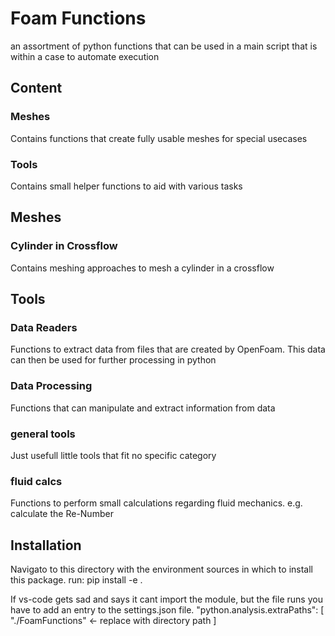 # Foam Functions
an assortment of python functions that can be used in a main script that is within a case to automate execution

## Content
### Meshes
Contains functions that create fully usable meshes for special usecases

### Tools
Contains small helper functions to aid with various tasks




## Meshes
### Cylinder in Crossflow
Contains meshing approaches to mesh a cylinder in a crossflow

## Tools
### Data Readers
Functions to extract data from files that are created by OpenFoam. This data can then be used for further processing in python

### Data Processing
Functions that can manipulate and extract information from data

### general tools
Just usefull little tools that fit no specific category

### fluid calcs
Functions to perform small calculations regarding fluid mechanics. e.g. calculate the Re-Number


## Installation
Navigato to this directory with the environment sources in which to install this package.
run: pip install -e .

If vs-code gets sad and says it cant import the module, but the file runs you have to add an entry to the settings.json file.
"python.analysis.extraPaths": [
        "./FoamFunctions" <- replace with directory path
]